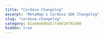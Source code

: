 ```yaml
---
title: "Cordova Changelog"
excerpt: "MetaMap's Cordova SDK Changelog"
slug: "cordova-changelog"
category: 61ae8e8dba577a0010791480
hidden: true
---
```

